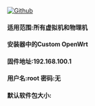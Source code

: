 [![Github](https://img.shields.io/badge/Release文件可在国内加速站下载-FC7C0D?logo=github&logoColor=fff&labelColor=000&style=for-the-badge)](https://wkdaily.cpolar.top/archives/1) 

#### 适用范围:所有虚拟机和物理机
#### 安装器中的Custom OpenWrt
#### 固件地址:192.168.100.1
#### 用户名:root  密码:无
#### 默认软件包大小:  
